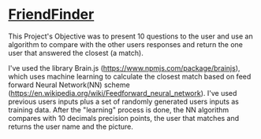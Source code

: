# <a href="https://peaceful-depths-73125.herokuapp.com/">FriendFinder</a>

This Project's Objective was to present 10 questions to the user and use an algorithm to compare with the other users 
responses and return the one user that answered the closest (a match).

I've used the library Brain.js (https://www.npmjs.com/package/brainjs), which uses machine learning to calculate the closest match based
on feed forward Neural Network(NN) scheme (https://en.wikipedia.org/wiki/Feedforward_neural_network). 
I've used previous users inputs plus a set of randomly generated users inputs as training data.
After the "learning" process is done, the NN algorithm compares with 10 decimals precision points, the user that matches and returns the user name and the picture.
